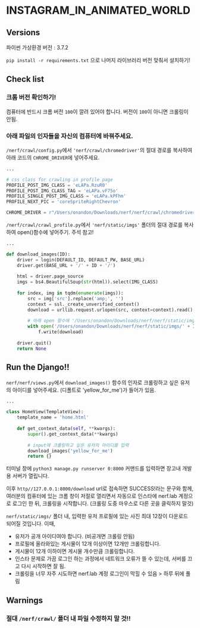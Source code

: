 # INSTAGRAM_IN_ANIMATED_WORLD

## Versions

파이썬 가상환경 버전 : 3.7.2

`pip install -r requirements.txt` 으로 나머지 라이브러리 버전 맞춰서 설치하기!

## Check list

### 크롬 버전 확인하기!
컴퓨터에 반드시 크롬 버전 `100`이 깔려 있어야 합니다. 버전이 `100`이 아니면 크롤링이 안됨.

### 아래 파일의 인자들을 자신의 컴퓨터에 바꿔주세요.

`/nerf/crawl/config.py`에서 `'nerf/crawl/chromedriver'`의 절대 경로를 복사하여 아래 코드의 `CHROME_DRIVER`에 넣어주세요.
```python
...

# css class for crawling in profile page
PROFILE_POST_IMG_CLASS = 'eLAPa.RzuR0'
PROFILE_POST_IMG_CLASS_TAG = 'eLAPa.vF75o'
PROFILE_SINGLE_POST_IMG_CLASS = 'eLAPa.kPFhm'
PROFILE_NEXT_PIC = 'coreSpriteRightChevron'

CHROME_DRIVER = r"/Users/onandon/Downloads/nerf/nerf/crawl/chromedriver" # 여기에 자신의 컴퓨터에 맞는 경로를 넣어주기!
```


`/nerf/crawl/crawl_profile.py`에서 `'nerf/static/imgs'` 폴더의 절대 경로를 복사하여 open()함수에 넣어주기. 주석 참고!
```python
...

def download_images(ID):
    driver = login(DEFAULT_ID, DEFAULT_PW, BASE_URL)
    driver.get(BASE_URL + '/' + ID + '/')
    
    html = driver.page_source
    imgs = bs4.BeautifulSoup(str(html)).select(IMG_CLASS)
    
    for index, img in tqdm(enumerate(imgs)):
        src = img['src'].replace('amp;', '')
        context = ssl._create_unverified_context()
        download = urllib.request.urlopen(src, context=context).read()
        
        # 아래 open 함수에 '/Users/onandon/Downloads/nerf/nerf/static/imgs/'부분에 자신의 컴퓨터에 맞는 경로 넣어주기
        with open('/Users/onandon/Downloads/nerf/nerf/static/imgs/' + ID + str(index) + '.jpg', 'wb') as f:
            f.write(download)
        
    driver.quit()
    return None
```
## Run the Django!!
`nerf/nerf/views.py`에서 `download_images()` 함수의 인자로 크롤링하고 싶은 유저의 아이디를 넣어주세요. (디폴트로 'yellow_for_me')가 들어가 있음.

```python
...

class HomeView(TemplateView):
    template_name = 'home.html'
    
    def get_context_data(self, **kwargs):
        super().get_context_data(**kwargs)
        
        # input에 크롤링하고 싶은 유저의 아이디를 입력
        download_images('yellow_for_me')
        return {}
```

터미널 창에 `python3 manage.py runserver 0:8000` 커맨드를 입력하면 장고내 개발용 서버가 열립니다.

이후 `http//127.0.0.1:8000/download` url로 접속하면 SUCCESS!라는 문구와 함께, 여러분의 컴퓨터에 있는 크롬 창이 저절로 열리면서 자동으로 인스타에 nerf.lab 계정으로 로그인 한 뒤, 
크롤링을 시작합니다. (크롤링 도중 마우스로 다른 곳을 클릭하지 말것)

`nerf/static/imgs/` 폴더 내, 입력한 유저 프로필에 있는 사진 최대 12장이 다운로드 되어질 것입니다.
이때,
* 유저가 공개 아이디여야 합니다. (비공개면 크롤링 안됨)
* 프로필에 올라와있는 게시물이 12개 이상이면 12개만 크롤링합니다.
* 게시물이 12개 이하이면 게시물 개수만큼 크롤링합니다.
* 인스타 문제로 가끔 로그인 하는 과정에서 네트워크 오류가 뜰 수 있는데, 서버를 끄고 다시 시작하면 잘 됨.
* 크롤링을 너무 자주 시도하면 nerf.lab 계정 로그인이 막힐 수 있음 > 하루 뒤에 풀림

## Warnings
### 절대 `/nerf/crawl/` 폴더 내 파일 수정하지 말 것!!
